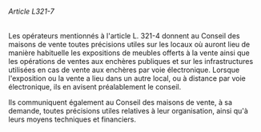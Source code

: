###### Article L321-7

Les opérateurs mentionnés à l'article L. 321-4 donnent au Conseil des maisons de vente toutes précisions utiles sur les locaux où auront lieu de manière habituelle les expositions de meubles offerts à la vente ainsi que les opérations de ventes aux enchères publiques et sur les infrastructures utilisées en cas de vente aux enchères par voie électronique. Lorsque l'exposition ou la vente a lieu dans un autre local, ou à distance par voie électronique, ils en avisent préalablement le conseil.

Ils communiquent également au Conseil des maisons de vente, à sa demande, toutes précisions utiles relatives à leur organisation, ainsi qu'à leurs moyens techniques et financiers.

